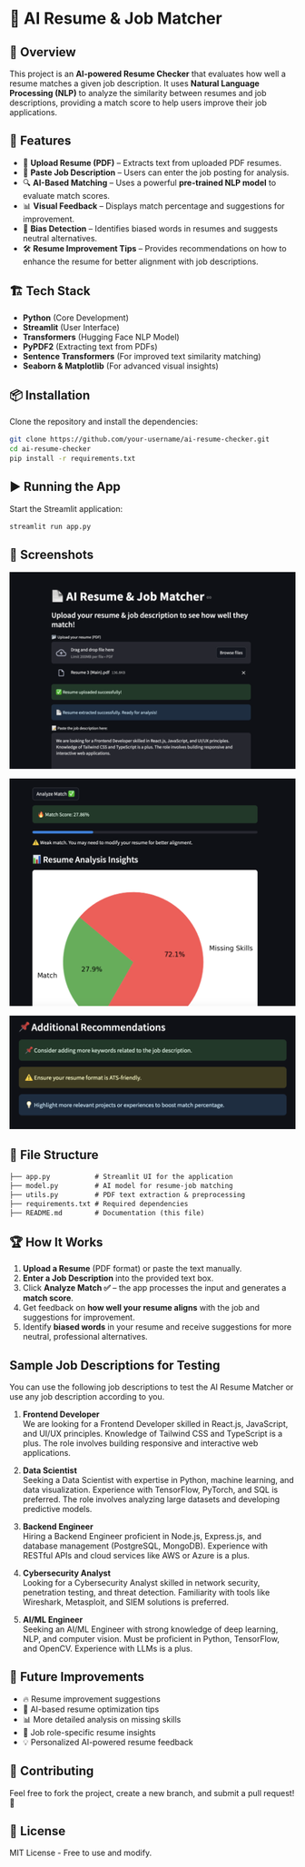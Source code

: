 # 📄 AI Resume & Job Matcher

## 🚀 Overview
This project is an **AI-powered Resume Checker** that evaluates how well a resume matches a given job description. It uses **Natural Language Processing (NLP)** to analyze the similarity between resumes and job descriptions, providing a match score to help users improve their job applications.

## 🎯 Features
- 📂 **Upload Resume (PDF)** – Extracts text from uploaded PDF resumes.
- 📝 **Paste Job Description** – Users can enter the job posting for analysis.
- 🔍 **AI-Based Matching** – Uses a powerful **pre-trained NLP model** to evaluate match scores.
- 📊 **Visual Feedback** – Displays match percentage and suggestions for improvement.
- 🚨 **Bias Detection** – Identifies biased words in resumes and suggests neutral alternatives.
- 🛠️ **Resume Improvement Tips** – Provides recommendations on how to enhance the resume for better alignment with job descriptions.

## 🏗️ Tech Stack
- **Python** (Core Development)
- **Streamlit** (User Interface)
- **Transformers** (Hugging Face NLP Model)
- **PyPDF2** (Extracting text from PDFs)
- **Sentence Transformers** (For improved text similarity matching)
- **Seaborn & Matplotlib** (For advanced visual insights)

## 📦 Installation
Clone the repository and install the dependencies:
```bash
git clone https://github.com/your-username/ai-resume-checker.git
cd ai-resume-checker
pip install -r requirements.txt
```

## ▶️ Running the App
Start the Streamlit application:
```bash
streamlit run app.py
```

## 📸 Screenshots
![Resume Checker Screenshot](screenshot1.png)

![Resume Checker Screenshot](screenshot2.png)

![Resume Checker Screenshot](screenshot3.png)



## 📑 File Structure
```
├── app.py           # Streamlit UI for the application
├── model.py         # AI model for resume-job matching
├── utils.py         # PDF text extraction & preprocessing
├── requirements.txt # Required dependencies
├── README.md        # Documentation (this file)
```

## 🏆 How It Works
1. **Upload a Resume** (PDF format) or paste the text manually.
2. **Enter a Job Description** into the provided text box.
3. Click **Analyze Match ✅** – the app processes the input and generates a **match score**.
4. Get feedback on **how well your resume aligns** with the job and suggestions for improvement.
5. Identify **biased words** in your resume and receive suggestions for more neutral, professional alternatives.

## Sample Job Descriptions for Testing

You can use the following job descriptions to test the AI Resume Matcher or use any job description according to you.

1. **Frontend Developer**  
   We are looking for a Frontend Developer skilled in React.js, JavaScript, and UI/UX principles. Knowledge of 
   Tailwind CSS and TypeScript is a plus. The role involves building responsive and interactive 
   web applications.

2. **Data Scientist**  
   Seeking a Data Scientist with expertise in Python, machine learning, and data visualization. Experience with
   TensorFlow, PyTorch, and SQL is preferred. The role involves analyzing large datasets and developing 
   predictive models.

3. **Backend Engineer**  
   Hiring a Backend Engineer proficient in Node.js, Express.js, and database management (PostgreSQL, MongoDB).
   Experience with RESTful APIs and cloud services like AWS or Azure is a plus.

4. **Cybersecurity Analyst**  
   Looking for a Cybersecurity Analyst skilled in network security, penetration testing, and threat detection.
   Familiarity with tools like Wireshark, Metasploit, and SIEM solutions is preferred.

5. **AI/ML Engineer**  
   Seeking an AI/ML Engineer with strong knowledge of deep learning, NLP, and computer vision. Must be
   proficient in Python, TensorFlow, and OpenCV. Experience with LLMs is a plus.


## 📝 Future Improvements
- 🔥 Resume improvement suggestions
- 🧠 AI-based resume optimization tips
- 📊 More detailed analysis on missing skills
- 🎯 Job role-specific resume insights
- 💡 Personalized AI-powered resume feedback

## 🤝 Contributing
Feel free to fork the project, create a new branch, and submit a pull request! 🎉

## 🔗 License
MIT License - Free to use and modify.
